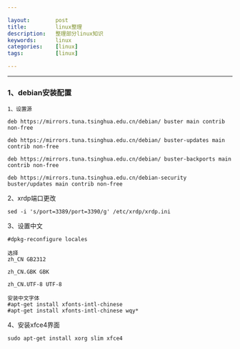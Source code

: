 ```yaml
---

layout:        post
title:         linux整理
description:   整理部分linux知识
keywords:      linux
categories:    [linux]
tags:          [linux]

---
```


----------------------------

### 1、debian安装配置

    1、设置源

    deb https://mirrors.tuna.tsinghua.edu.cn/debian/ buster main contrib non-free    
    
    deb https://mirrors.tuna.tsinghua.edu.cn/debian/ buster-updates main contrib non-free  

    deb https://mirrors.tuna.tsinghua.edu.cn/debian/ buster-backports main contrib non-free    

    deb https://mirrors.tuna.tsinghua.edu.cn/debian-security buster/updates main contrib non-free  

   2、xrdp端口更改

    sed -i 's/port=3389/port=3390/g' /etc/xrdp/xrdp.ini

   3、设置中文

    #dpkg-reconfigure locales

    选择
    zh_CN GB2312

    zh_CN.GBK GBK

    zh_CN.UTF-8 UTF-8

    安装中文字体
    #apt-get install xfonts-intl-chinese
    #apt-get install xfonts-intl-chinese wqy*

   4、安装xfce4界面

    sudo apt-get install xorg slim xfce4
